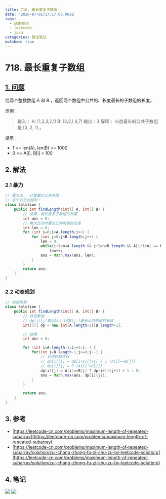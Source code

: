 ```yaml
---
title: 718. 最长重复子数组
date: '2020-07-01T17:17:03.000Z'
tags:
  - 动态规划
  - leetcode
  - java
categories: 算法笔记
notshow: true
---
```


# 718. 最长重复子数组

## [1. 问题](https://leetcode-cn.com/problems/maximum-length-of-repeated-subarray/)

给两个整数数组 A 和 B ，返回两个数组中公共的、长度最长的子数组的长度。

示例：

> 输入： A: \[1,2,3,2,1\] B: \[3,2,1,4,7\] 输出：3 解释： 长度最长的公共子数组是 \[3, 2, 1\] 。

提示：

* 1 &lt;= len\(A\), len\(B\) &lt;= 1000
* 0 &lt;= A\[i\], B\[i\] &lt; 100

## 2. 解法

### 2.1 暴力

```java
// 暴力法 - 计算最长公共前缀
// 这个方法会超时！
class Solution {
    public int findLength(int[] A, int[] B) {
        // 结果，最长重复子数组的长度
        int ans = 0;
        // 每次比较时最长公共前缀的长度
        int len = 0;
        for (int i=0;i<A.length;i++) {
            for (int j=0;j<B.length;j++) {
                len = 0;
                while(i+len<A.length && j+len<B.length && A[i+len] == B[j+len])
                    len++;
                ans = Math.max(ans, len);
            }
        }
        return ans;
    }
}
```

### 2.2 动态规划

```java
// 动态规划
class Solution {
    public int findLength(int[] A, int[] B) {
        // 状态数组
        // dp[i][j]表示A[i:]和B[j:]最长公共前缀的长度
        int[][] dp = new int[A.length+1][B.length+1];

        // 结果
        int ans = 0;

        for (int i=A.length-1;i>=0;i--) {
            for(int j=B.length-1;j>=0;j--) {
                // 状态转移方程
                // dp[i][j] = dp[i+1][j+1] + 1 (A[i]==B[j])
                // dp[i][j] = 0 (A[i]!=B[j])
                dp[i][j] = A[i]==B[j] ? dp[i+1][j+1] + 1 : 0;
                ans = Math.max(ans, dp[i][j]);
            }
        }

        return ans;
    }
}
```

## 3. 参考

* [https://leetcode-cn.com/problems/maximum-length-of-repeated-subarray](https://leetcode-cn.com/problems/maximum-length-of-repeated-subarray)
* [https://leetcode-cn.com/problems/maximum-length-of-repeated-subarray/solution/zui-chang-zhong-fu-zi-shu-zu-by-leetcode-solution/](https://leetcode-cn.com/problems/maximum-length-of-repeated-subarray/solution/zui-chang-zhong-fu-zi-shu-zu-by-leetcode-solution/)

## 4. 笔记

![](https://777blog.oss-cn-shanghai.aliyuncs.com/blog%20pic/leetcode718-1.jpg) ![](https://777blog.oss-cn-shanghai.aliyuncs.com/blog%20pic/leetcode718-2.jpg)

